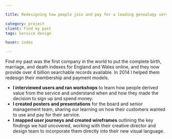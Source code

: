 ```yaml
---

title: Redesigning how people join and pay for a leading genealogy service

category: project
client: Find my past
tags: Service design

hover: index

---
```


Find my past was the first company in the world to put the complete birth, marriage, and death indexes for England and Wales online, and they now provide over 4 billion searchable records available. In 2014 I helped them redesign their membership and payment models.

- **I interviewed users and ran workshops** to learn how people derived value from the service and understand when and how they made the decision to sign up and spend money.
- **I created posters and presentations** for the board and senior management team, sharing our learning on how their customers wanted to use and pay for their service.
- **I mapped user journeys and created wireframes** outlining the key findings we had uncovered, working with their creative director and design team to incorporate them directly into their new visual language.